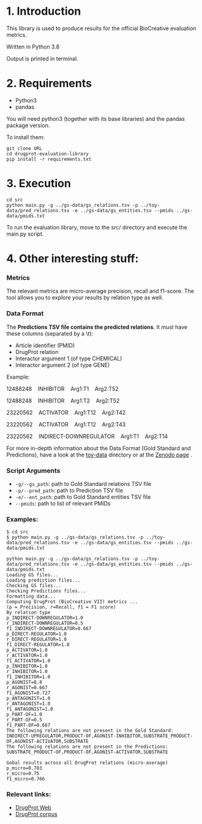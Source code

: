 # 1. Introduction

This library is used to produce results for the official BioCreative evaluation metrics.

Written in Python 3.8

Output is printed in terminal.

# 2. Requirements

+ Python3
+ pandas

You will need python3 (together with its base libraries) and the pandas package version.

To install them: 

```
git clone URL
cd drugprot-evaluation-library
pip install -r requirements.txt
```


# 3. Execution

```
cd src
python main.py -g ../gs-data/gs_relations.tsv -p ../toy-data/pred_relations.tsv -e ../gs-data/gs_entities.tsv --pmids ../gs-data/pmids.txt
```

To run the evaluation library, move to the src/ directory and execute the main.py script.


# 4. Other interesting stuff:
### Metrics
The relevant metrics are micro-average precision, recall and f1-score. The tool allows you to explore your results by relation type as well.


### Data Format
The **Predictions TSV file contains the predicted relations**. It *must* have these columns (separated by a \t):
+ Article identifier (PMID)
+ DrugProt relation
+ Interactor argument 1 (of type CHEMICAL)
+ Interactor argument 2 (of type GENE)

Example:

12488248	  &nbsp;&nbsp; INHIBITOR	  &nbsp;&nbsp; Arg1:T1	  &nbsp;&nbsp; Arg2:T52

12488248	  &nbsp;&nbsp; INHIBITOR	  &nbsp;&nbsp; Arg1:T2	  &nbsp;&nbsp; Arg2:T52

23220562	  &nbsp;&nbsp; ACTIVATOR	  &nbsp;&nbsp; Arg1:T12	  &nbsp;&nbsp; Arg2:T42

23220562	  &nbsp;&nbsp; ACTIVATOR	  &nbsp;&nbsp; Arg1:T12	  &nbsp;&nbsp; Arg2:T43

23220562	  &nbsp;&nbsp; INDIRECT-DOWNREGULATOR	  &nbsp;&nbsp; Arg1:T1	  &nbsp;&nbsp; Arg2:T14


For more in-depth information about the Data Format (Gold Standard and Predictions), have a look at the [toy-data](toy-data) directory or at the [Zenodo page](https://doi.org/10.5281/zenodo.4955410) .

### Script Arguments
+ ```-g/--gs_path```: path to Gold Standard relations TSV file
+ ```-p/--pred_path```: path to Prediction TSV file
+ ```-e/--ent_path```: path to Gold Standard entities TSV file
+ ```--pmids```: path to list of relevant PMIDs


### Examples: 

```
$ cd src
$ python main.py -g ../gs-data/gs_relations.tsv -p ../toy-data/pred_relations.tsv -e ../gs-data/gs_entities.tsv --pmids ../gs-data/pmids.txt

python main.py -g ../gs-data/gs_relations.tsv -p ../toy-data/pred_relations.tsv -e ../gs-data/gs_entities.tsv --pmids ../gs-data/pmids.txt
Loading GS files...
Loading prediction files...
Checking GS files...
Checking Predictions files...
Formatting data...
Computing DrugProt (BioCreative VII) metrics ...
(p = Precision, r=Recall, f1 = F1 score)
By relation type
p_INDIRECT-DOWNREGULATOR=1.0
r_INDIRECT-DOWNREGULATOR=0.5
f1_INDIRECT-DOWNREGULATOR=0.667
p_DIRECT-REGULATOR=1.0
r_DIRECT-REGULATOR=1.0
f1_DIRECT-REGULATOR=1.0
p_ACTIVATOR=1.0
r_ACTIVATOR=1.0
f1_ACTIVATOR=1.0
p_INHIBITOR=1.0
r_INHIBITOR=1.0
f1_INHIBITOR=1.0
p_AGONIST=0.8
r_AGONIST=0.667
f1_AGONIST=0.727
p_ANTAGONIST=1.0
r_ANTAGONIST=1.0
f1_ANTAGONIST=1.0
p_PART-OF=1.0
r_PART-OF=0.5
f1_PART-OF=0.667
The following relations are not present in the Gold Standard: INDIRECT-UPREGULATOR,PRODUCT-OF,AGONIST-INHIBITOR,SUBSTRATE_PRODUCT-OF,AGONIST-ACTIVATOR,SUBSTRATE
The following relations are not present in the Predictions: SUBSTRATE_PRODUCT-OF,PRODUCT-OF,AGONIST-ACTIVATOR,SUBSTRATE

Gobal results across all DrugProt relations (micro-average)
p_micro=0.783
r_micro=0.75
f1_micro=0.766

```

### Relevant links:
+ [DrugProt Web](https://biocreative.bioinformatics.udel.edu/tasks/biocreative-vii/track-1/)
+ [DrugProt corpus](https://doi.org/10.5281/zenodo.4955410)
